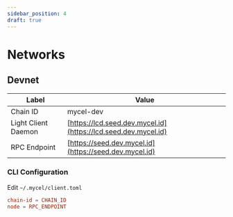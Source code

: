 ```yaml
---
sidebar_position: 4
draft: true
---
```


# Networks

## Devnet

| Label               | Value                                                          |
| ------------------- | -------------------------------------------------------------- |
| Chain ID            | mycel-dev                                                      |
| Light Client Daemon | [https://lcd.seed.dev.mycel.id](https://lcd.seed.dev.mycel.id) |
| RPC Endpoint        | [https://seed.dev.mycel.id](https://seed.dev.mycel.id)         |

### CLI Configuration

Edit `~/.mycel/client.toml`

```toml
chain-id = CHAIN_ID
node = RPC_ENDPOINT
```
